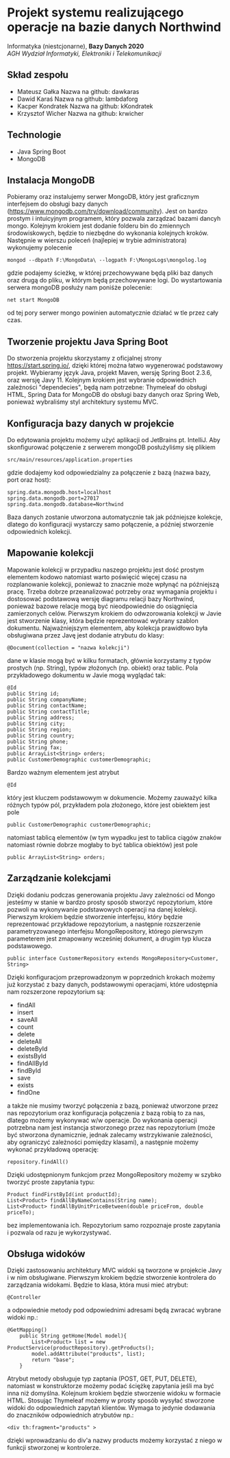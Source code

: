 # Projekt systemu realizującego operacje na bazie danych Northwind
Informatyka (niestcjonarne), **Bazy Danych 2020**<br/>
*AGH Wydział Informatyki, Elektroniki i Telekomunikacji*
## Skład zespołu    
- Mateusz Gałka    Nazwa na github: dawkaras
- Dawid Karaś      Nazwa na github: lambdaforg
- Kacper Kondratek Nazwa na github: kKondratek
- Krzysztof Wicher Nazwa na github: krwicher
## Technologie
* Java Spring Boot
* MongoDB
## Instalacja MongoDB
Pobieramy oraz instalujemy serwer MongoDB, który jest graficznym interfejsem do obsługi bazy danych (https://www.mongodb.com/try/download/community). Jest on bardzo prostym i intuicyjnym programem, który pozwala zarządzać bazami dancyh mongo.
Kolejnym krokiem jest dodanie folderu bin do zmiennych środowiskowych, będzie to niezbędne do wykonania kolejnych kroków.
Następnie w wierszu poleceń (najlepiej w trybie administratora) wykonujemy polecenie
```
mongod --dbpath F:\MongoData\ --logpath F:\MongoLogs\mongolog.log
```
gdzie podajemy ścieżkę, w której przechowywane będą pliki baz danych oraz drugą do pliku, w którym będą przechowywane logi.
Do wystartowania serwera mongoDB posłuży nam poniśże polecenie:
```
net start MongoDB
```
od tej pory serwer mongo powinien automatycznie działać w tle przez cały czas.
## Tworzenie projektu Java Spring Boot
Do stworzenia projektu skorzystamy z oficjalnej strony https://start.spring.io/, dzięki której można łatwo wygenerować podstawowy projekt. Wybieramy język Java, projekt Maven, wersję Spring Boot 2.3.6, oraz wersję Javy 11. Kolejnym krokiem jest wybranie odpowiednich zależności "dependecies", będą nam potrzebne: Thymeleaf do obsługi HTML, Spring Data for MongoDB do obsługi bazy danych oraz Spring Web, ponieważ wybraliśmy styl architektury systemu MVC.

## Konfiguracja bazy danych w projekcie
Do edytowania projektu możemy użyć aplikacji od JetBrains pt. IntelliJ. Aby skonfigurować połączenie z serwerem mongoDB posłużyliśmy się plikiem
```
src/main/resources/application.properties
```
gdzie dodajemy kod odpowiedzialny za połączenie z bazą (nazwa bazy, port oraz host):
```
spring.data.mongodb.host=localhost
spring.data.mongodb.port=27017
spring.data.mongodb.database=Northwind
```
Baza danych zostanie utworzona automatycznie tak jak późniejsze kolekcje, dlatego do konfiguracji wystarczy samo połączenie, a później stworzenie odpowiednich kolekcji.
## Mapowanie kolekcji
Mapowanie kolekcji w przypadku naszego projektu jest dość prostym elementem kodowo natomiast warto poświęcić więcej czasu na rozplanowanie kolekcji, ponieważ to znacznie może wpłynąć na późniejszą pracę. Trzeba dobrze przeanalizować potrzeby oraz wymagania projektu i dostosować podstawową wersję diagramu relacji bazy Northwind, ponieważ bazowe relacje mogą być nieodpowiednie do osiągnięcia zamierzonych celów.
Pierwszym krokiem do odwzorowania kolekcji w Javie jest stworzenie klasy, która będzie reprezentować wybrany szablon dokumentu. Najważniejszym elementem, aby kolekcja prawidłowo była obsługiwana przez Javę jest dodanie atrybutu do klasy:
```
@Document(collection = "nazwa kolekcji")
```
dane w klasie mogą być w kilku formatach, głównie korzystamy z typów prostych (np. String), typów złożonych (np. obiekt) oraz tablic.
Pola przykładowego dokumentu w Javie mogą wyglądać tak:
```
@Id
public String id;
public String companyName;
public String contactName;
public String contactTitle;
public String address;
public String city;
public String region;
public String country;
public String phone;
public String fax;
public ArrayList<String> orders;
public CustomerDemographic customerDemographic;
```
Bardzo ważnym elementem jest atrybut
```
@Id
```
który jest kluczem podstawowym w dokumencie.
Możemy zauważyć kilka różnych typów pól, przykładem pola złożonego, które jest obiektem jest pole
```
public CustomerDemographic customerDemographic;
```
natomiast tablicą elementów (w tym wypadku jest to tablica ciągów znaków natomiast równie dobrze mogłaby to być tablica obiektów) jest pole
```
public ArrayList<String> orders;
```
## Zarządzanie kolekcjami
Dzięki dodaniu podczas generowania projektu Javy zależności od Mongo jesteśmy w stanie w bardzo prosty sposób stworzyć repozytorium, które pozwoli na wykonywanie podstawowych operacji na danej kolekcji. Pierwszym krokiem będzie stworzenie interfejsu, który będzie reprezentować przykładowe repozytorium, a następnie rozszerzenie parametryzowanego interfejsu MongoRepository, którego pierwszym parameterem jest zmapowany wcześniej dokument, a drugim typ klucza podstawowego.
```
public interface CustomerRepository extends MongoRepository<Customer, String>
```
Dzięki konfiguracjom przeprowadzonym w poprzednich krokach możemy już korzystać z bazy danych, podstawowymi operacjami, które udostępnia nam rozszerzone repozytorium są:
* findAll
* insert
* saveAll
* count
* delete
* deleteAll
* deleteById
* existsById
* findAllById
* findById
* save
* exists 
* findOne

a także nie musimy tworzyć połączenia z bazą, ponieważ utworzone przez nas repozytorium oraz konfiguracja połączenia z bazą robią to za nas, dlatego możemy wykonywać w/w operacje.
Do wykonania operacji potrzebna nam jest instancja stworzonego przez nas repozytorium (może być stworzona dynamicznie, jednak zalecamy wstrzykiwanie zależności, aby ograniczyć zależności pomiędzy klasami), a następnie możemy wykonać przykładową operację:
```
repository.findAll()
```
Dzięki udostępnionym funkcjom przez MongoRepository możemy w szybko tworzyć proste zapytania typu:
```
Product findFirstById(int productId);
List<Product> findAllByNameContains(String name);
List<Product> findAllByUnitPriceBetween(double priceFrom, double priceTo);
```
bez implementowania ich. Repozytorium samo rozpoznaje proste zapytania i pozwala od razu je wykorzystywać.
## Obsługa widoków
Dzięki zastosowaniu architektury MVC widoki są tworzone w projekcie Javy i w nim obsługiwane. Pierwszym krokiem będzie stworzenie kontrolera do zarządzania widokami.
Będzie to klasa, która musi mieć atrybut:
```
@Controller
```
a odpowiednie metody pod odpowiednimi adresami będą zwracać wybrane widoki np.:
```
@GetMapping()
    public String getHome(Model model){
        List<Product> list = new ProductService(productRepository).getProducts();
        model.addAttribute("products", list);
        return "base";
    }
```
Atrybut metody obsługuje typ zaptania (POST, GET, PUT, DELETE), natomiast w konstruktorze możemy podać ściężkę zapytania jeśli ma być inna niż domyślna.
Kolejnum krokiem będzie stworzenie widoku w formacie HTML. Stosując Thymeleaf możemy w prosty sposób wysyłać stworzone widoki do odpowiednich zapytań klientów. Wymaga to jedynie dodawania do znaczników odpowiednich atrybutów np.:
```
<div th:fragment="products" >
```
dzięki wprowadzaniu do div'a nazwy products możemy korzystać z niego w funkcji stworzonej w kontrolerze.
